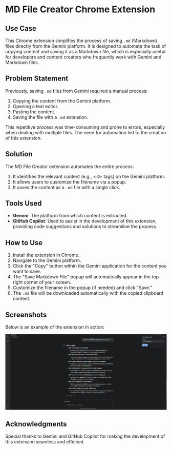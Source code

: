 # MD File Creator Chrome Extension

## Use Case
This Chrome extension simplifies the process of saving `.md` (Markdown) files directly from the Gemini platform. It is designed to automate the task of copying content and saving it as a Markdown file, which is especially useful for developers and content creators who frequently work with Gemini and Markdown files.

## Problem Statement
Previously, saving `.md` files from Gemini required a manual process:
1. Copying the content from the Gemini platform.
2. Opening a text editor.
3. Pasting the content.
4. Saving the file with a `.md` extension.

This repetitive process was time-consuming and prone to errors, especially when dealing with multiple files. The need for automation led to the creation of this extension.

## Solution
The MD File Creator extension automates the entire process:
1. It identifies the relevant content (e.g., `<h2>` tags) on the Gemini platform.
2. It allows users to customize the filename via a popup.
3. It saves the content as a `.md` file with a single click.

## Tools Used
- **Gemini**: The platform from which content is extracted.
- **GitHub Copilot**: Used to assist in the development of this extension, providing code suggestions and solutions to streamline the process.

## How to Use
1. Install the extension in Chrome.
2. Navigate to the Gemini platform.
3. Click the "Copy" button within the Gemini application for the content you want to save.
4. The "Save Markdown File" popup will automatically appear in the top-right corner of your screen.
5. Customize the filename in the popup (if needed) and click "Save."
6. The `.md` file will be downloaded automatically with the copied clipboard content.

## Screenshots
Below is an example of the extension in action:

![Example Screenshot](https://github.com/chinmay-sawant/gemini-to-markdown/blob/master/Screenshots/Example.png)

## Acknowledgments
Special thanks to Gemini and GitHub Copilot for making the development of this extension seamless and efficient.
